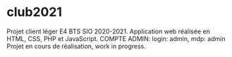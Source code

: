 # club2021
Projet client léger E4 BTS SIO 2020-2021.
Application web réalisée en HTML, CSS, PHP et JavaScript.
COMPTE ADMIN:
login: admin, mdp: admin
Projet en cours de réalisation, work in progress. 
